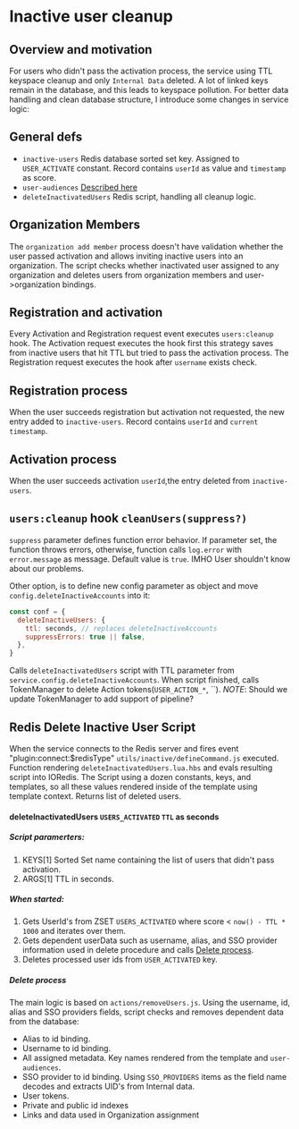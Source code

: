 # Inactive user cleanup

## Overview and motivation
For users who didn't pass the activation process, the service using TTL keyspace cleanup and only `Internal Data` deleted.
A lot of linked keys remain in the database, and this leads to keyspace pollution.
For better data handling and clean database structure, I introduce some changes in service logic:

## General defs
  - `inactive-users`
  Redis database sorted set key. Assigned to `USER_ACTIVATE` constant.
  Record contains `userId` as value and `timestamp` as score. 
  - `user-audiences` [Described here](update_metadata_lua.md#audience-list-update)
  - `deleteInactivatedUsers` Redis script, handling all cleanup logic.

## Organization Members
The `organization add member` process doesn't have validation whether the user passed activation and allows
inviting inactive users into an organization. The script checks whether inactivated user assigned to any organization
and deletes users from organization members and user->organization bindings.

## Registration and activation
Every Activation and Registration request event executes  `users:cleanup`  hook.
The Activation request executes the hook first this strategy saves from inactive
users that hit TTL but tried to pass the activation process.
The Registration request executes the hook after `username` exists check.

## Registration process
When the user succeeds registration but activation not requested, the new entry added to `inactive-users`.
Record contains `userId` and `current timestamp`.

## Activation process
When the user succeeds activation `userId`,the entry deleted from `inactive-users`.

## `users:cleanup` hook `cleanUsers(suppress?)`
`suppress` parameter defines function error behavior. If parameter set, the function throws errors,
otherwise, function calls `log.error` with `error.message` as message.
Default value is `true`. IMHO User shouldn't know about our problems.

Other option, is to define new config parameter as object and move `config.deleteInactiveAccounts` into it:
```javascript
const conf = {
  deleteInactiveUsers: {
    ttl: seconds, // replaces deleteInactiveAccounts
    suppressErrors: true || false,
  },
}
```
Calls `deleteInactivatedUsers` script with TTL parameter from `service.config.deleteInactiveAccounts`.
When script finished, calls TokenManager to delete Action tokens(`USER_ACTION_*`, ``). 
*NOTE*: Should we update TokenManager to add support of pipeline?

## Redis Delete Inactive User Script
When the service connects to the Redis server and fires event "plugin:connect:$redisType" `utils/inactive/defineCommand.js` executed.
Function rendering `deleteInactivatedUsers.lua.hbs` and evals resulting script into IORedis.
The Script using a dozen constants, keys, and templates, so all these values rendered inside of the template using template context.
Returns list of deleted users.

#### deleteInactivatedUsers `USERS_ACTIVATED` `TTL` as seconds
##### Script paramerters:
1. KEYS[1] Sorted Set name containing the list of users that didn't pass activation.
2. ARGS[1] TTL in seconds.

##### When started:
1. Gets UserId's from ZSET `USERS_ACTIVATED` where score < `now() - TTL * 1000` and iterates over them.
2. Gets dependent userData such as username, alias, and SSO provider information used in delete procedure and calls [Delete process](#delete-process).
3. Deletes processed user ids from `USER_ACTIVATED` key.

##### Delete process 
The main logic is based on `actions/removeUsers.js`.
Using the username, id, alias and SSO providers fields, script checks and removes dependent data from the database:
* Alias to id binding.
* Username to id binding.
* All assigned metadata. Key names rendered from the template and `user-audiences`.
* SSO provider to id binding. Using `SSO_PROVIDERS` items as the field name decodes and extracts UID's from Internal data.
* User tokens.
* Private and public id indexes
* Links and data used in Organization assignment

